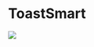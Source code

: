 # ToastSmart
 
[![](https://jitpack.io/v/jamesnyakush/ToastSmart.svg)](https://jitpack.io/#jamesnyakush/ToastSmart)

